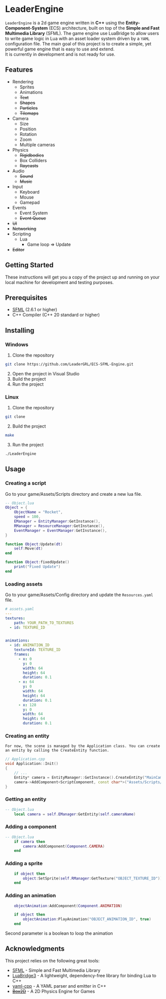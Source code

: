 # LeaderEngine

`LeaderEngine` is a 2d game engine written in **C++** using the **Entity-Component-System** (ECS) architecture, built on top of the **Simple and Fast Multimedia Library** (SFML). The game engine use LuaBridge to allow users to write game logic in Lua with an asset loader system driven by a `YAML` configuration file.
The main goal of this project is to create a simple, yet powerful game engine that is easy to use and extend.  
It is currently in development and is not ready for use.

## Features
- Rendering
  - Sprites
  - Animations
  - ~~Text~~
  - ~~Shapes~~
  - ~~Particles~~
  - ~~Tilemaps~~
- Camera
    - Size
    - Position
    - Rotation
    - Zoom
    - Multiple cameras
- Physics
    - ~~Rigidbodies~~
    - Box Colliders
    - ~~Raycasts~~
- Audio
    - ~~Sound~~
    - ~~Music~~
- Input
    - Keyboard
    - Mouse
    - Gamepad
- Events
    - Event System
    - ~~Event Queue~~
- ~~UI~~
- ~~Networking~~
- Scripting
    - Lua
        - Game loop => Update
- ~~Editor~~

## Getting Started
These instructions will get you a copy of the project up and running on your local machine for development and testing purposes.
## Prerequisites
- [SFML](https://www.sfml-dev.org/) (2.6.1 or higher)
- C++ Compiler (C++ 20 standard or higher)

## Installing
### Windows
1. Clone the repository
```bash
git clone https://github.com/LeaderGRL/ECS-SFML-Engine.git
```
2. Open the project in Visual Studio
3. Build the project
4. Run the project

### Linux
1. Clone the repository
```bash
git clone
```
2. Build the project
```bash
make
```
3. Run the project
```bash
./LeaderEngine
```

## Usage
### Creating a script
Go to your game/Assets/Scripts directory and create a new lua file.
```lua
-- Object.lua
Object = {
    ObjectName = "Rocket",
    speed = 100,
    EManager = EntityManager:GetInstance(),
    RManager = ResourceManager:GetInstance(),
    EventManager = EventManager:GetInstance(),
}

function Object:Update(dt)
    self:Move(dt)
end

function Object:fixedUpdate()
    print("Fixed Update")
end
```

### Loading assets
Go to your game/Assets/Config directory and update the `Resources.yaml` file.
```yaml
# assets.yaml
---
textures:
    path: YOUR_PATH_TO_TEXTURES
  - id: TEXTURE_ID


animations:
  - id: ANIMATION_ID
    textureId: TEXTURE_ID
    frames:
      - x: 0
        y: 0
        width: 64
        height: 64
        duration: 0.1
      - x: 64
        y: 0
        width: 64
        height: 64
        duration: 0.1
      - x: 128
        y: 0
        width: 64
        height: 64
        duration: 0.1
```

### Creating an entity
    For now, the scene is managed by the Application class. You can create an entity by calling the CreateEntity function.

```cpp
// Application.cpp
void Application::Init()
{
    // ...
    Entity* camera = EntityManager::GetInstance().CreateEntity("MainCamera");
	camera->AddComponent<ScriptComponent, const char*>("Assets/Scripts/Cameralua");
}
```

### Getting an entity
```lua
-- Object.lua
    local camera = self.EManager:GetEntity(self.cameraName)
```

### Adding a component
```lua
-- Object.lua
    if camera then
        camera:AddComponent(Component.CAMERA)
    end
```

### Adding a sprite
```lua
    if object then
        object:SetSprite(self.RManager:GetTexture("OBJECT_TEXTURE_ID"))
    end
```

### Adding an animation
```lua
    objectAnimation:AddComponent(Component.ANIMATION)

    if object then
        objectAnimation:PlayAnimation("OBJECT_ANIMATION_ID", true)
    end
```
Second parameter is a boolean to loop the animation

## Acknowledgments
This project relies on the following great tools:
- [SFML](https://www.sfml-dev.org/) - Simple and Fast Multimedia Library
- [LuaBridge3](https://github.com/kunitoki/LuaBridge3) - A lightweight, dependency-free library for binding Lua to C++
- [yaml-cpp](https://github.com/jbeder/yaml-cpp) - A YAML parser and emitter in C++
- ~~[Box2D](https://box2d.org/)~~ - A 2D Physics Engine for Games


